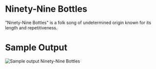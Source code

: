 Ninety-Nine Bottles
========================================================

"Ninety-Nine Bottles" is a folk song of undetermined origin known for its length and repetitiveness. 


Sample Output
========================================================

![Sample output Ninety-Nine Bottles](https://github.com/nihathalici/The-Big-Book-of-Small-Python-Projects/blob/main/C50-Project-50-Ninety-Nine-Bottles/ninety_nine_bottles_sample_output.PNG)

